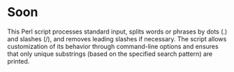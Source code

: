 # Soon
 This Perl script processes standard input, splits words or phrases by dots (.) and slashes (/), and removes leading slashes if necessary. The script allows customization of its behavior through command-line options and ensures that only unique substrings (based on the specified search pattern) are printed.
